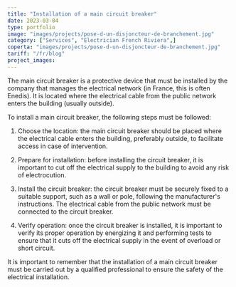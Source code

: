 ```yaml
---
title: "Installation of a main circuit breaker"
date: 2023-03-04
type: portfolio
image: "images/projects/pose-d-un-disjoncteur-de-branchement.jpg"
category: ["Services", "Electrician French Riviera",]
coperta: "images/projects/pose-d-un-disjoncteur-de-branchement.jpg"
tariff: "/fr/blog"
project_images: 
---
```


The main circuit breaker is a protective device that must be installed by the company that manages the electrical network (in France, this is often Enedis). It is located where the electrical cable from the public network enters the building (usually outside).

To install a main circuit breaker, the following steps must be followed:

1. Choose the location: the main circuit breaker should be placed where the electrical cable enters the building, preferably outside, to facilitate access in case of intervention.

2. Prepare for installation: before installing the circuit breaker, it is important to cut off the electrical supply to the building to avoid any risk of electrocution.

3. Install the circuit breaker: the circuit breaker must be securely fixed to a suitable support, such as a wall or pole, following the manufacturer's instructions. The electrical cable from the public network must be connected to the circuit breaker.

4. Verify operation: once the circuit breaker is installed, it is important to verify its proper operation by energizing it and performing tests to ensure that it cuts off the electrical supply in the event of overload or short circuit.

It is important to remember that the installation of a main circuit breaker must be carried out by a qualified professional to ensure the safety of the electrical installation.